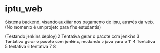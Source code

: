 # iptu_web
Sistema backend, visando auxiliar nos pagamento de iptu, através da web. (No momento é um projeto para fins estudantis) 

(Testando jenkins deploy)
2 Tentativa gerar o pacote com jenkins
3 Tentativa gerar o pacote com jenkins, mudando o java para o 11
4 Tentativa
5 tentativa
6 tentativa
7
8
